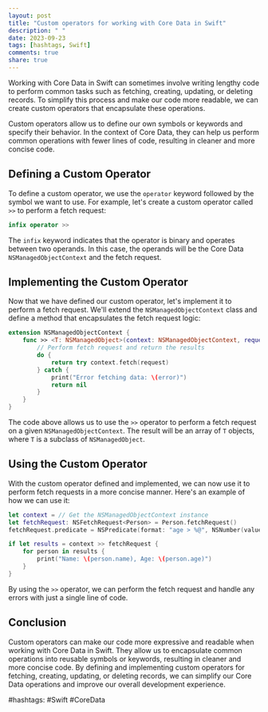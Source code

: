 ```yaml
---
layout: post
title: "Custom operators for working with Core Data in Swift"
description: " "
date: 2023-09-23
tags: [hashtags, Swift]
comments: true
share: true
---
```


Working with Core Data in Swift can sometimes involve writing lengthy code to perform common tasks such as fetching, creating, updating, or deleting records. To simplify this process and make our code more readable, we can create custom operators that encapsulate these operations.

Custom operators allow us to define our own symbols or keywords and specify their behavior. In the context of Core Data, they can help us perform common operations with fewer lines of code, resulting in cleaner and more concise code.

## Defining a Custom Operator

To define a custom operator, we use the `operator` keyword followed by the symbol we want to use. For example, let's create a custom operator called `>>` to perform a fetch request:

```swift
infix operator >>
```

The `infix` keyword indicates that the operator is binary and operates between two operands. In this case, the operands will be the Core Data `NSManagedObjectContext` and the fetch request.

## Implementing the Custom Operator

Now that we have defined our custom operator, let's implement it to perform a fetch request. We'll extend the `NSManagedObjectContext` class and define a method that encapsulates the fetch request logic:

```swift
extension NSManagedObjectContext {
    func >> <T: NSManagedObject>(context: NSManagedObjectContext, request: NSFetchRequest<T>) -> [T]? {
        // Perform fetch request and return the results
        do {
            return try context.fetch(request)
        } catch {
            print("Error fetching data: \(error)")
            return nil
        }
    }
}
```

The code above allows us to use the `>>` operator to perform a fetch request on a given `NSManagedObjectContext`. The result will be an array of `T` objects, where `T` is a subclass of `NSManagedObject`.

## Using the Custom Operator

With the custom operator defined and implemented, we can now use it to perform fetch requests in a more concise manner. Here's an example of how we can use it:

```swift
let context = // Get the NSManagedObjectContext instance
let fetchRequest: NSFetchRequest<Person> = Person.fetchRequest()
fetchRequest.predicate = NSPredicate(format: "age > %@", NSNumber(value: 25))

if let results = context >> fetchRequest {
    for person in results {
        print("Name: \(person.name), Age: \(person.age)")
    }
}
```

By using the `>>` operator, we can perform the fetch request and handle any errors with just a single line of code.

## Conclusion

Custom operators can make our code more expressive and readable when working with Core Data in Swift. They allow us to encapsulate common operations into reusable symbols or keywords, resulting in cleaner and more concise code. By defining and implementing custom operators for fetching, creating, updating, or deleting records, we can simplify our Core Data operations and improve our overall development experience.

#hashtags: #Swift #CoreData